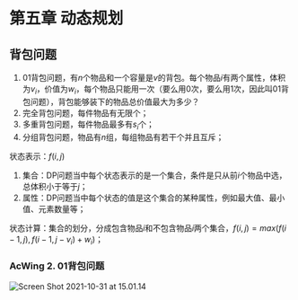 # 第五章 动态规划

## 背包问题

1. $01$背包问题，有$n$个物品和一个容量是$v$的背包。每个物品$i$有两个属性，体积为$v_i$，价值为$w_i$，每个物品只能用一次（要么用0次，要么用1次，因此叫01背包问题），背包能够装下的物品总价值最大为多少？
2. 完全背包问题，每件物品有无限个；
3. 多重背包问题，每件物品最多有$s_i$个；
4. 分组背包问题，物品有$n$组，每组物品有若干个并且互斥；

状态表示：$f(i,j)$

1. 集合：DP问题当中每个状态表示的是一个集合，条件是只从前$i$个物品中选，总体积小于等于$j$；
2. 属性：DP问题当中每个状态的值是这个集合的某种属性，例如最大值、最小值、元素数量等；

状态计算：集合的划分，分成包含物品$i$和不包含物品$i$两个集合，$f(i,j)=max(f(i-1,j),f(i-1,j-v_i)+w_i)$；

### AcWing 2. 01背包问题

![Screen Shot 2021-10-31 at 15.01.14](https://tva1.sinaimg.cn/large/008i3skNly1gvyi6mgntoj30mu0j3wfh.jpg)

